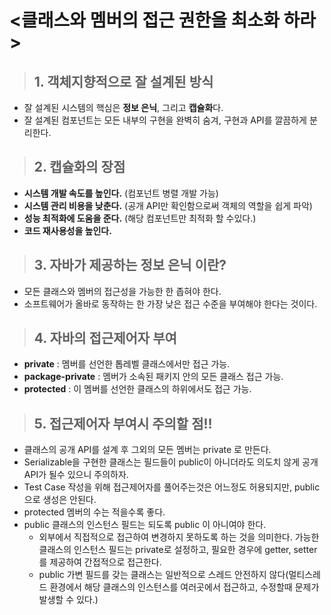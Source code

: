# <클래스와 멤버의 접근 권한을 최소화 하라>


> ## 1. 객체지향적으로 잘 설계된 방식
- 잘 설계된 시스템의 핵심은 **정보 은닉**, 그리고 **캡슐화**다.
- 잘 설계된 컴포넌트는 모든 내부의 구현을 완벽히 숨겨, 구현과 API를 깔끔하게 분리한다.

> ## 2. 캡슐화의 장점
- **시스템 개발 속도를 높인다.** (컴포넌트 병렬 개발 가능)
- **시스템 관리 비용을 낮춘다.** (공개 API만 확인함으로써 객체의 역할을 쉽게 파악)
- **성능 최적화에 도움을 준다.** (해당 컴포넌트만 최적화 할 수있다.)
- **코드 재사용성을 높인다.**
  
> ## 3. 자바가 제공하는 정보 은닉 이란?
- 모든 클래스와 멤버의 접근성을 가능한 한 좁혀야 한다.
- 소프트웨어가 올바로 동작하는 한 가장 낮은 접근 수준을 부여해야 한다는 것이다.
  
> ## 4. 자바의 접근제어자 부여
- **private** : 멤버를 선언한 톱레벨 클래스에서만 접근 가능.
- **package-private** : 멤버가 소속된 패키지 안의 모든 클래스 접근 가능.
- **protected** : 이 멤버를 선언한 클래스의 하위에서도 접근 가능.
  
> ## 5. 접근제어자 부여시 주의할 점!!
- 클래스의 공개 API를 설계 후 그외의 모든 멤버는 private 로 만든다.
- Serializable을 구현한 클래스는 필드들이 public이 아니더라도 의도치 않게 공개 API가 될수 있으니 주의하자.
- Test Case 작성을 위해 접근제어자를 풀어주는것은 어느정도 허용되지만, public으로 생성은 안된다.
- protected 멤버의 수는 적을수록 좋다.
- public 클래스의 인스턴스 필드는 되도록 public 이 아니여야 한다.
  - 외부에서 직접적으로 접근하여 변경하지 못하도록 하는 것을 의미한다. 가능한 클래스의 인스턴스 필드는 private로 설정하고, 필요한 경우에 getter, setter를 제공하여 간접적으로 접근한다.
  - public 가변 필드를 갖는 클래스는 일반적으로 스레드 안전하지 않다(멀티스레드 환경에서 해당 클래스의 인스턴스를 여러곳에서 접근하고, 수정할때 문제가 발생할 수 있다.)
